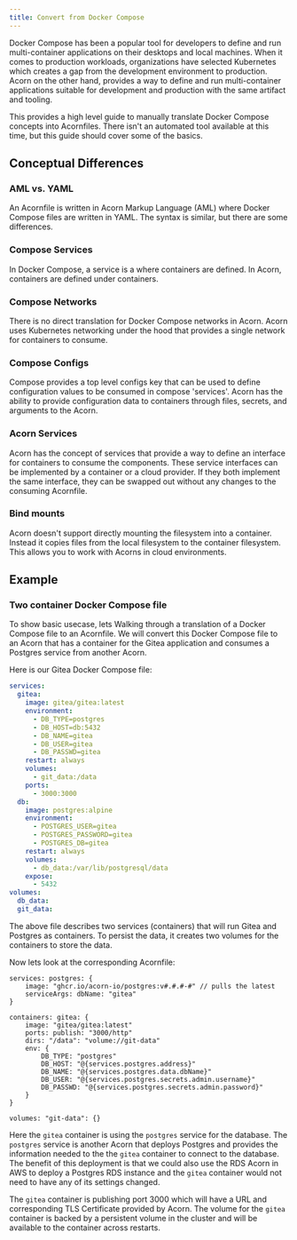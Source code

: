 ```yaml
---
title: Convert from Docker Compose
---
```

Docker Compose has been a popular tool for developers to define and run multi-container applications on their desktops and local machines. When it comes to production workloads, organizations have selected Kubernetes which creates a gap from the development environment to production. Acorn on the other hand, provides a way to define and run multi-container applications suitable for development and production with the same artifact and tooling.

This provides a high level guide to manually translate Docker Compose concepts into Acornfiles. There isn't an automated tool available at this time, but this guide should cover some of the basics.

## Conceptual Differences

### AML vs. YAML

An Acornfile is written in Acorn Markup Language (AML) where Docker Compose files are written in YAML. The syntax is similar, but there are some differences.

### Compose Services

In Docker Compose, a service is a where containers are defined. In Acorn, containers are defined under containers.

### Compose Networks

There is no direct translation for Docker Compose networks in Acorn. Acorn uses Kubernetes networking under the hood that provides a single network for containers to consume.

### Compose Configs

Compose provides a top level configs key that can be used to define configuration values to be consumed in compose 'services'. Acorn has the ability to provide configuration data to containers through files, secrets, and arguments to the Acorn.

### Acorn Services

Acorn has the concept of services that provide a way to define an interface for containers to consume the components. These service interfaces can be implemented by a container or a cloud provider. If they both implement the same interface, they can be swapped out without any changes to the consuming Acornfile.

### Bind mounts

Acorn doesn't support directly mounting the filesystem into a container. Instead it copies files from the local filesystem to the container filesystem. This allows you to work with Acorns in cloud environments.

## Example

### Two container Docker Compose file

To show basic usecase, lets Walking through a translation of a Docker Compose file to an Acornfile. We will convert this Docker Compose file to an Acorn that has a container for the Gitea application and consumes a Postgres service from another Acorn.

Here is our Gitea Docker Compose file:

```yaml
services:
  gitea:
    image: gitea/gitea:latest
    environment:
      - DB_TYPE=postgres
      - DB_HOST=db:5432
      - DB_NAME=gitea
      - DB_USER=gitea
      - DB_PASSWD=gitea
    restart: always
    volumes:
      - git_data:/data
    ports:
      - 3000:3000
  db:
    image: postgres:alpine
    environment:
      - POSTGRES_USER=gitea
      - POSTGRES_PASSWORD=gitea
      - POSTGRES_DB=gitea
    restart: always
    volumes:
      - db_data:/var/lib/postgresql/data
    expose:
      - 5432
volumes:
  db_data:
  git_data:
```

The above file describes two services (containers) that will run Gitea and Postgres as containers. To persist the data, it creates two volumes for the containers to store the data.

Now lets look at the corresponding Acornfile:

```acorn
services: postgres: {
    image: "ghcr.io/acorn-io/postgres:v#.#.#-#" // pulls the latest 
    serviceArgs: dbName: "gitea"
}

containers: gitea: {
    image: "gitea/gitea:latest"
    ports: publish: "3000/http"
    dirs: "/data": "volume://git-data"
    env: {
        DB_TYPE: "postgres"
        DB_HOST: "@{services.postgres.address}"
        DB_NAME: "@{services.postgres.data.dbName}"
        DB_USER: "@{services.postgres.secrets.admin.username}"
        DB_PASSWD: "@{services.postgres.secrets.admin.password}"
    }
}

volumes: "git-data": {}
```

Here the `gitea` container is using the `postgres` service for the database. The `postgres` service is another Acorn that deploys Postgres and provides the information needed to the the `gitea` container to connect to the database. The benefit of this deployment is that we could also use the RDS Acorn in AWS to deploy a Postgres RDS instance and the `gitea` container would not need to have any of its settings changed.

The `gitea` container is publishing port 3000 which will have a URL and corresponding TLS Certificate provided by Acorn. The volume for the `gitea` container is backed by a persistent volume in the cluster and will be available to the container across restarts.
